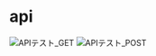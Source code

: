 # api
![APIテスト_GET](https://github.com/user-attachments/assets/f55b6136-840f-4ec9-bc11-25cee712831d)
![APIテスト_POST](https://github.com/user-attachments/assets/9a6e57b0-bd27-4d1d-b7d2-6e0fa90a8ee5)
